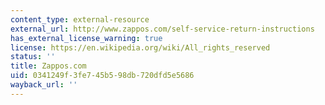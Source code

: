 ```yaml
---
content_type: external-resource
external_url: http://www.zappos.com/self-service-return-instructions
has_external_license_warning: true
license: https://en.wikipedia.org/wiki/All_rights_reserved
status: ''
title: Zappos.com
uid: 0341249f-3fe7-45b5-98db-720dfd5e5686
wayback_url: ''
---
```

